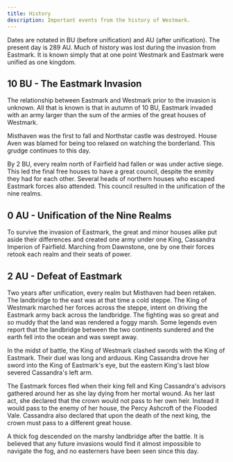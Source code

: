 ```yaml
---
title: History
description: Important events from the history of Westmark.
---
```


Dates are notated in BU (before unification) and AU (after unification). The present day is 289 AU. Much of history was lost during the invasion from Eastmark. It is known simply that at one point Westmark and Eastmark were unified as one kingdom.

## 10 BU - The Eastmark Invasion
The relationship between Eastmark and Westmark prior to the invasion is unknown. All that is known is that in autumn of 10 BU, Eastmark invaded with an army larger than the sum of the armies of the great houses of Westmark.

Misthaven was the first to fall and Northstar castle was destroyed. House Aven was blamed for being too relaxed on watching the borderland. This grudge continues to this day.

By 2 BU, every realm north of Fairfield had fallen or was under active siege. This led the final free houses to have a great council, despite the enmity they had for each other. Several heads of northern houses who escaped Eastmark forces also attended. This council resulted in the unification of the nine realms. 

## 0 AU - Unification of the Nine Realms
To survive the invasion of Eastmark, the great and minor houses alike put aside their differences and created one army under one King, Cassandra Imperion of Fairfield. Marching from Dawnstone, one by one their forces retook each realm and their seats of power.

## 2 AU - Defeat of Eastmark
Two years after unification, every realm but Misthaven had been retaken. The landbridge to the east was at that time a cold steppe. The King of Westmark marched her forces across the steppe, intent on driving the Eastmark army back across the landbridge. The fighting was so great and so muddy that the land was rendered a foggy marsh. Some legends even report that the landbridge between the two continents sundered and the earth fell into the ocean and was swept away.

In the midst of battle, the King of Westmark clashed swords with the King of Eastmark. Their duel was long and arduous. King Cassandra drove her sword into the King of Eastmark's eye, but the eastern King's last blow severed Cassandra's left arm. 

The Eastmark forces fled when their king fell and King Cassandra's advisors gathered around her as she lay dying from her mortal wound. As her last act, she declared that the crown would not pass to her own heir. Instead it would pass to the enemy of her house, the Percy Ashcroft of the Flooded Vale. Cassandra also declared that upon the death of the next king, the crown must pass to a different great house.

A thick fog descended on the marshy landbridge after the battle. It is believed that any future invasions would find it almost impossible to navigate the fog, and no easterners have been seen since this day.